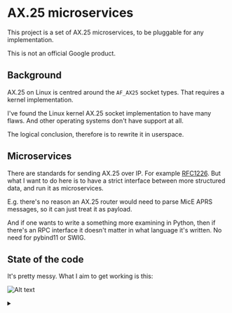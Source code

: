 # AX.25 microservices

This project is a set of AX.25 microservices, to be pluggable for any
implementation.

This is not an official Google product.

## Background

AX.25 on Linux is centred around the `AF_AX25` socket types. That requires a kernel implementation.

I've found the Linux kernel AX.25 socket implementation to have many flaws.
And other operating systems don't have support at all.

The logical conclusion, therefore is to rewrite it in userspace.

## Microservices

There are standards for sending AX.25 over IP. For example [RFC1226][rfc1226]. But
what I want to do here is to have a strict interface between more structured data, and
run it as microservices.

E.g. there's no reason an AX.25 router would need to parse MicE APRS messages, so
it can just treat it as payload.

And if one wants to write a something more examining in Python, then if there's
an RPC interface it doesn't matter in what language it's written. No need for
pybind11 or SWIG.

## State of the code

It's pretty messy. What I aim to get working is this:

![Alt text](https://g.gravizo.com/source/custom_mark10?https%3A%2F%2Fraw.githubusercontent.com%2FThomasHabets%2Fax25ms%2Fmaster%2FREADME.md)
<details> 
<summary></summary>
  digraph G {
    tnc -> ax25ms_serial;
    ax25ms_serial -> ax25ms_seqpacket;
    ax25ms_seqpacket -> ax25ms_axsh;
  }
</details>


[rfc1226]: https://datatracker.ietf.org/doc/html/rfc1226
